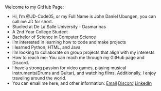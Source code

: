 Welcome to my GitHub Page:
- Hi, I’m @JD-Code05, or my Full Name is John Daniel Ubungen, you can call me JD for short.
- Studied at De La Salle University - Dasmarinas
- A 2nd Year College Student
- Bachelor of Science in Computer Science
- I’m interested in learning how to code and make projects
- I learned Python, HTML, and Java
- I’m looking to collaborate on group projects that align with my interests
- How to reach me: You can reach me through my GitHub page and Discord.
- I have a strong passion for video games, playing musical instruments(Drums and Guitar), and watching films. Additionally, I enjoy traveling around the world.
- You can email me here, and other information:
[Email](mailto:jdubungen805@gmailcom) 
[Discord](https://discord.com/users/748075055006744656)
[LinkedIn](https://www.linkedin.com/in/john-daniel-ubungen-6b9684374/)

<!---
JD-Code05/JD-Code05 is a ✨ special ✨ repository because its `README.md` (this file) appears on your GitHub profile.
You can click the Preview link to take a look at your changes.
--->
